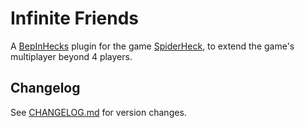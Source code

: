 # Infinite Friends
A [BepInHecks](https://github.com/cobwebsh/BepInEx) plugin for the game [SpiderHeck](https://store.steampowered.com/app/1329500/SpiderHeck/), to extend the game's multiplayer beyond 4 players.

## Changelog
See [CHANGELOG.md](https://github.com/Senyksia/InfiniteFriends/blob/main/CHANGELOG.md) for version changes.